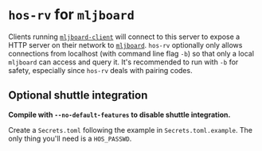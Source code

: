 # `hos-rv` for `mljboard`

Clients running [`mljboard-client`](https://github.com/duckfromdiscord/mljboard-client) will connect to this server to expose a HTTP server on their network to [`mljboard`](https://github.com/duckfromdiscord/mljboard). `hos-rv` optionally only allows connections from localhost (with command line flag `-b`) so that only a local `mljboard` can access and query it. It's recommended to run with `-b` for safety, especially since `hos-rv` deals with pairing codes.

## Optional shuttle integration

**Compile with `--no-default-features` to disable shuttle integration.**

Create a `Secrets.toml` following the example in `Secrets.toml.example`. The only thing you'll need is a `HOS_PASSWD`.
